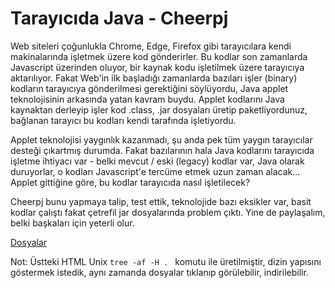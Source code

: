 # Tarayıcıda Java - Cheerpj

Web siteleri çoğunlukla Chrome, Edge, Firefox gibi tarayıcılara kendi
makinalarında işletmek üzere kod gönderirler. Bu kodlar son zamanlarda
Javascript üzerinden oluyor, bir kaynak kodu işletilmek üzere
tarayıcıya aktarılıyor. Fakat Web'in ilk başladığı zamanlarda bazıları
işler (binary) kodların tarayıcıya gönderilmesi gerektiğini
söylüyordu, Java applet teknolojisinin arkasında yatan kavram
buydu. Applet kodlarını Java kaynaktan derleyip işler kod .class, .jar
dosyaları üretip paketliyordunuz, bağlanan tarayıcı bu kodları kendi
tarafında işletiyordu.

Applet teknolojisi yaygınlık kazanmadı, şu anda pek tüm yaygın
tarayıcılar desteği çıkartmış durumda. Fakat bazılarının hala Java
kodlarını tarayıcıda işletme ihtiyacı var - belki mevcut / eski
(legacy) kodlar var, Java olarak duruyorlar, o kodları Javascript'e
tercüme etmek uzun zaman alacak... Applet gittiğine göre, bu kodlar
tarayıcıda nasıl işletilecek?

Cheerpj bunu yapmaya talip, test ettik, teknolojide bazı eksikler var,
basit kodlar çalıştı fakat çetrefil jar dosyalarında problem çıktı.
Yine de paylaşalım, belki başkaları için yeterli olur.

[Dosyalar](cheerpj-listing.html)

Not: Üstteki HTML Unix `tree -af -H . ` komutu ile üretilmiştir, dizin
yapısını göstermek istedik, aynı zamanda dosyalar tıklanıp
görülebilir, indirilebilir.

